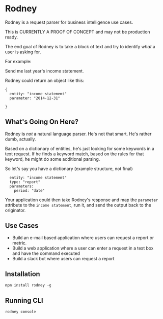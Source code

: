 # Rodney

Rodney is a request parser for business intelligence use cases.

This is CURRENTLY A PROOF OF CONCEPT and may not be production ready.

The end goal of Rodney is to take a block of text and try to identify *what* a user is asking for.

For example:

Send me last year's income statement.

Rodney could return an object like this:

```
{
  entity: "income statement"
  parameter: "2014-12-31"

}
```

## What's Going On Here?

Rodney is *not* a natural language parser. He's not that smart. He's rather dumb, actually.

Based on a dictionary of entities, he's just looking for some keywords in a text request. If he finds a keyword match, based on the rules for that keyword, he might do some additional parsing.

So let's say you have a dictionary (example structure, not final)

```
  entity: "income statement"
  type: "report"
  parameters: 
    period: "date"
```

Your application could then take Rodney's response and map the `parameter` attribute to the `income statement`, run it, and send the output back to the originator.


## Use Cases

* Build an e-mail based application where users can request a report or metric.
* Build a web application where a user can enter a request in a text box and have the command executed
* Build a slack bot where users can request a report


## Installation 

`npm install rodney -g`

## Running CLI

`rodney console`

